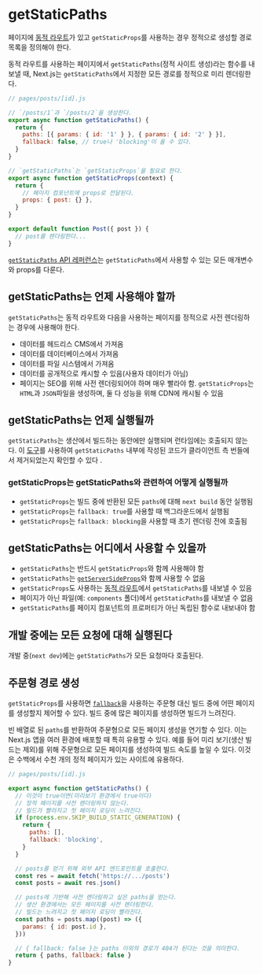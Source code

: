 # getStaticPaths

페이지에 [동적 라우트](https://nextjs.org/docs/routing/dynamic-routes)가 있고 `getStaticProps`를 사용하는 경우 정적으로 생성할 경로 목록을 정의해야 한다.

동적 라우트를 사용하는 페이지에서 `getStaticPaths`(정적 사이트 생성)라는 함수를 내보낼 때, Next.js는 `getStaticPaths`에서 지정한 모든 경로를 정적으로 미리 렌더링한다.

```jsx
// pages/posts/[id].js

// `/posts/1`과 `/posts/2`을 생성한다.
export async function getStaticPaths() {
  return {
    paths: [{ params: { id: '1' } }, { params: { id: '2' } }],
    fallback: false, // true나 'blocking'이 올 수 있다.
  }
}

// `getStaticPaths`는 `getStaticProps`을 필요로 한다.
export async function getStaticProps(context) {
  return {
    // 페이지 컴포넌트에 props로 전달된다.
    props: { post: {} },
  }
}

export default function Post({ post }) {
  // post를 렌더링한다...
}
```

[`getStaticPaths` API 레퍼런스](https://nextjs.org/docs/api-reference/data-fetching/get-static-paths)는 `getStaticPaths`에서 사용할 수 있는 모든 매개변수와 props를 다룬다.

## getStaticPaths는 언제 사용해야 할까

`getStaticPaths`는 동적 라우트와 다음을 사용하는 페이지를 정적으로 사전 렌더링하는 경우에 사용해야 한다.

- 데이터를 헤드리스 CMS에서 가져옴
- 데이터를 데이터베이스에서 가져옴
- 데이터를 파일 시스템에서 가져옴
- 데이터를 공개적으로 캐시할 수 있음(사용자 데이터가 아님)
- 페이지는 SEO를 위해 사전 렌더링되어야 하며 매우 빨라야 함. `getStaticProps`는 `HTML`과 `JSON`파일을 생성하며, 둘 다 성능을 위해 CDN에 캐시될 수 있음

## getStaticPaths는 언제 실행될까

`getStaticPaths`는 생산에서 빌드하는 동안에만 실행되며 런타임에는 호출되지 않는다. 이 [도구](https://next-code-elimination.vercel.app/)를 사용하여 `getStaticPaths` 내부에 작성된 코드가 클라이언트 측 번들에서 제거되었는지 확인할 수 있다 .

### getStaticProps는 getStaticPaths와 관련하여 어떻게 실행될까

- `getStaticProps`는 빌드 중에 반환된 모든 `paths`에 대해 `next build` 동안 실행됨
- `getStaticProps`는 `fallback: true`를 사용할 때 백그라운드에서 실행됨
- `getStaticProps`는 `fallback: blocking`을 사용할 때 초기 렌더링 전에 호출됨

## getStaticPaths는 어디에서 사용할 수 있을까

- `getStaticPaths`는 반드시 `getStaticProps`와 함께 사용해야 함
- `getStaticPaths`는 [`getServerSideProps`](https://nextjs.org/docs/basic-features/data-fetching/get-server-side-props)와 함께 사용할 수 없음
- `getStaticProps`도 사용하는 [동적 라우트](https://nextjs.org/docs/routing/dynamic-routes)에서 `getStaticPaths`를 내보낼 수 있음
- 페이지가 아닌 파일(예: `components` 폴더)에서 `getStaticPaths`를 내보낼 수 없음
- `getStaticPaths`를 페이지 컴포넌트의 프로퍼티가 아닌 독립된 함수로 내보내야 함

## 개발 중에는 모든 요청에 대해 실행된다

개발 중(`next dev`)에는 `getStaticPaths`가 모든 요청마다 호출된다.

## 주문형 경로 생성

`getStaticProps`를 사용하면 [`fallback`](https://nextjs.org/docs/api-reference/data-fetching/get-static-paths#fallback-blocking)을 사용하는 주문형 대신 빌드 중에 어떤 페이지를 생성할지 제어할 수 있다. 빌드 중에 많은 페이지를 생성하면 빌드가 느려진다.

빈 배열로 된 `paths`를 반환하여 주문형으로 모든 페이지 생성을 연기할 수 있다. 이는 Next.js 앱을 여러 환경에 배포할 때 특히 유용할 수 있다. 예를 들어 미리 보기(생산 빌드는 제외)를 위해 주문형으로 모든 페이지를 생성하여 빌드 속도를 높일 수 있다. 이것은 수백에서 수천 개의 정적 페이지가 있는 사이트에 유용하다.

```jsx
// pages/posts/[id].js

export async function getStaticPaths() {
  // 이것이 true이면(미리보기 환경에서 true이다)
  // 정적 페이지를 사전 렌더링하지 않는다.
  // 빌드가 빨라지고 첫 페이지 로딩이 느려진다.
  if (process.env.SKIP_BUILD_STATIC_GENERATION) {
    return {
      paths: [],
      fallback: 'blocking',
    }
  }

  // posts를 얻기 위해 외부 API 엔드포인트를 호출한다.
  const res = await fetch('https://.../posts')
  const posts = await res.json()

  // posts에 기반해 사전 렌더링하고 싶은 paths을 얻는다.
  // 생산 환경에서는 모든 페이지를 사전 렌더링한다.
  // 빌드는 느려지고 첫 페이지 로딩이 빨라진다.
  const paths = posts.map((post) => ({
    params: { id: post.id },
  }))

  // { fallback: false }는 paths 이외의 경로가 404가 된다는 것을 의미한다.
  return { paths, fallback: false }
}
```

